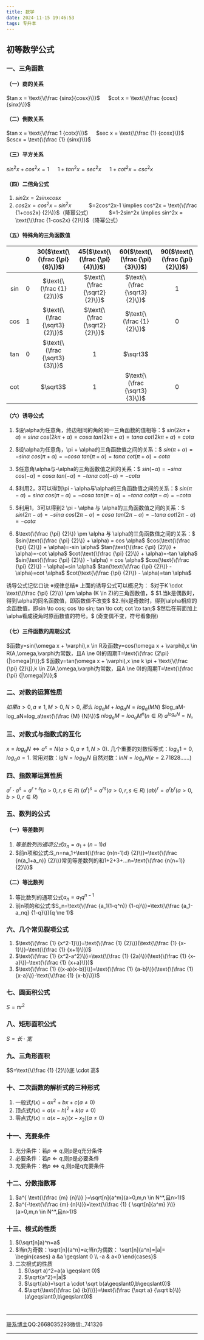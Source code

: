 ```yaml
---
title: 数学
date: 2024-11-15 19:46:53
tags: 专升本
---
```


## 初等数学公式
### 一、三角函数

#### （一）商的关系

$tan x = \text{\(\frac {sinx}{cosx}\)}$ &emsp; $cot x = \text{\(\frac {cosx} {sinx}\)}$

#### （二）倒数关系

$tan x = \text{\(\frac 1 {cotx}\)}$ &emsp; $sec x = \text{\(\frac {1} {cosx}\)}$ &emsp; $cscx = \text{\(\frac {1} {sinx}\)}$

#### （三）平方关系

$sin^2x+cos^2x=1$ &emsp; $1+tan^2x=sec^2x$ &emsp; $1+cot^2x=csc^2x$

#### （四）二倍角公式

1. $sin2x=2sinxcosx$
2. $cos2x=cos^2x-sin^2x$
   &emsp;&emsp;&emsp;$=2cos^2x-1 \implies cos^2x = \text{\(\frac {1+cos2x} {2}\)}$（降幂公式）
   &emsp;&emsp;&emsp;$=1-2sin^2x \implies sin^2x = \text{\(\frac {1-cos2x} {2}\)}$（降幂公式）

#### （五）特殊角的三角函数值

|     |  0  | 30($\text{\(\frac {\pi} {6}\)}$) | 45($\text{\(\frac {\pi} {4}\)}$) | 60($\text{\(\frac {\pi} {3}\)}$) | 90($\text{\(\frac {\pi} {2}\)}$) |
|:---:|:---:|:--------------------------------:|:--------------------------------:|:--------------------------------:|:--------------------------------:|
| sin |  0  |    $\text{\(\frac {1} {2}\)}$    | $\text{\(\frac {\sqrt2} {2}\)}$  | $\text{\(\frac {\sqrt3} {2}\)}$  |                1                 |
| cos |  1  | $\text{\(\frac {\sqrt3} {2}\)}$  | $\text{\(\frac {\sqrt2} {2}\)}$  |    $\text{\(\frac {1} {2}\)}$    |                0                 |
| tan |  0  | $\text{\(\frac {\sqrt3} {3}\)}$  |                1                 |             $\sqrt3$             |                                  |
| cot |     |             $\sqrt3$             |                1                 | $\text{\(\frac {\sqrt3} {3}\)}$  |                0                 |

#### （六）诱导公式

1. $设\alpha为任意角，终边相同的角的同一三角函数的值相等：$
   $sin(2k \pi + \alpha)=sin \alpha$
   $cos(2k \pi + \alpha)=cos \alpha$
   $tan(2k \pi + \alpha)=tan \alpha$
   $cot(2k \pi + \alpha)=cot \alpha$

2. $设\alpha为任意角，\pi + \alpha的三角函数值之间的关系：$
   $sin(\pi + \alpha)=-sin \alpha$
   $cos(\pi + \alpha)=-cos \alpha$
   $tan(\pi + \alpha)=tan \alpha$
   $cot(\pi + \alpha)=cot \alpha$

3. $任意角\alpha与-\alpha的三角函数值之间的关系：$
   $sin(-\alpha)=-sin \alpha$
   $cos(-\alpha)=cos \alpha$
   $tan(-\alpha)=-tan \alpha$
   $cot(-\alpha)=-cot \alpha$

4. $利用2，3可以得到\pi - \alpha与\alpha的三角函数值之间的关系：$
   $sin(\pi - \alpha)=sin \alpha$
   $cos(\pi - \alpha)=-cos \alpha$
   $tan(\pi - \alpha)=-tan \alpha$
   $cot(\pi - \alpha)=-cot \alpha$

5. $利用1，3可以得到2 \pi - \alpha 与 \alpha的三角函数值之间的关系：$
   $sin(2 \pi - \alpha)=-sin \alpha$
   $cos(2 \pi - \alpha)=cos \alpha$
   $tan(2 \pi - \alpha)=-tan \alpha$
   $cot(2 \pi - \alpha)=-cot \alpha$

6. $\text{\(\frac {\pi} {2}\)} \pm \alpha 与 \alpha的三角函数值之间的关系：$
   $sin(\text{\(\frac {\pi} {2}\)} + \alpha) = cos \alpha$
   $cos(\text{\(\frac {\pi} {2}\)} + \alpha)=-sin \alpha$
   $tan(\text{\(\frac {\pi} {2}\)} + \alpha)=-cot \alpha$
   $cot(\text{\(\frac {\pi} {2}\)} + \alpha)=-tan \alpha$
   $sin(\text{\(\frac {\pi} {2}\)} - \alpha) = cos \alpha$
   $cos(\text{\(\frac {\pi} {2}\)} - \alpha)=sin \alpha$
   $tan(\text{\(\frac {\pi} {2}\)} - \alpha)=cot \alpha$
   $cot(\text{\(\frac {\pi} {2}\)} - \alpha)=tan \alpha$

诱导公式记忆口诀
※规律总结※
上面的诱导公式可以概况为：
$对于K \cdot \text{\(\frac {\pi} {2}\)} \pm \alpha (K \in Z)的三角函数值，$
$1.当k是偶数时，得到\alpha的同名函数值，即函数值不改变$
$2.当k是奇数时，得到\alpha相应的余函数值，即sin \to cos; cos \to sin; tan \to cot; cot \to tan;$
$然后在前面加上\alpha看成锐角时原函数值的符号。$
(奇变偶不变，符号看象限)

#### （七）三件函数的周期公式
$函数y=sin(\omega x + \varphi),x \in R及函数y=cos(\omega x + \varphi),x \in R(A,\omega,\varphi为常数，且A \ne 0)的周期T=\text{\(\frac {2\pi} {|\omega|}\)};$
$函数y=tan(\omega x + \varphi),x \ne k \pi + \text{\(\frac {\pi} {2}\)},k \in Z(A,\omega,\varphi为常数，且A \ne 0)的周期T=\text{\(\frac {\pi} {|\omega|}\)};$

### 二、对数的运算性质
$如果a>0,a \ne 1,M>0,N>0,那么$
$log_aM+log_aN=log_a(MN)$
$log_aM-log_aN=log_a\text{\(\frac {M} {N}\)}$
$nlog_aM=loa_aM^n(n \in R)$
$a^{log_aN}=N。$

### 三、对数式与指数式的互化
$x=log_aN \Leftrightarrow a^x=N(a>0,a \ne 1,N>0).$
几个重要的对数恒等式：$log_a1=0,log_aa=1.$
常用对数：$lgN=log_{10}N$
自然对数：$lnN=log_eN(e=2.71828……)$

### 四、指数幂运算性质
$a^r \cdot a^s=a^{r+s}(a>0,r,s \in R)$
$(a^r)^s=a^{rs}(a>0,r,s\in R)$
$(ab)^r=a^rb^r(a>0,b>0,r \in R)$

### 五、数列的公式
#### （一）等差数列
1. $等差数列的通项公式a_n=a_1+(n-1)d$
2. $前n项和公式:S_n=na_1+\text{\(\frac {n(n-1)d} {2}\)}=\text{\(\frac {n(a_1+a_n)} {2}\)}常见等差数列的和1+2+3+…n=\text{\(\frac {n(n+1)} {2}\)}$
#### （二）等比数列
1. 等比数列的通项公式$a_n=a_1q^{n-1}$
2. 前n项的和公式:$S_n=\text{\(\frac {a_1(1-q^n)} {1-q}\)}=\text{\(\frac {a_1-a_nq} {1-q}\)}(q \ne 1)$

### 六、几个常见裂项公式
1. $\text{\(\frac {1} {x^2-1}\)}=\text{\(\frac {1} {2}\)}(\text{\(\frac {1} {x-1}\)}-\text{\(\frac {1} {x+1}\)})$
2. $\text{\(\frac {1} {x^2-a^2}\)}=\text{\(\frac {1} {2a}\)}(\text{\(\frac {1} {x-a}\)}-\text{\(\frac {1} {x+a}\)})$
3. $\text{\(\frac {1} {(x-a)(x-b)}\)}=\text{\(\frac {1} {a-b}\)}(\text{\(\frac {1} {x-a}\)}-\text{\(\frac {1} {x-b}\)})$

### 七、圆面积公式
$S=\pi r^2$

### 八、矩形面积公式
$S=长 \cdot 宽$

### 九、三角形面积
$S=\text{\(\frac {1} {2}\)}底 \cdot 高$

### 十、二次函数的解析式的三种形式
1. 一般式$f(x)=ax^2+bx+c(a \ne 0)$
2. 顶点式$f(x)=a(x-h)^2+k(a \ne 0)$
3. 零点式$f(x)=a(x-x_1)(x-x_2)(a \ne 0)$

### 十一、充要条件
1. 充分条件：若$p \Rightarrow q$,则p是q充分条件
2. 必要条件：若$p \Leftarrow q$,则p是必要条件
3. 充要条件：若$p \Leftrightarrow q$,则p是q充要条件

### 十二、分数指数幂
1. $a^{ \text{\(\frac {m} {n}\)} }=\sqrt[n]{a^m}(a>0,m,n \in N^*,且n>1)$
2. $a^{-\text{\(\frac {m} {n}\)}}=\text{\(\frac {1} { \sqrt[n]{a^m} }\)}(a>0,m,n \in N^*,且n>1)$
   
### 十三、根式的性质
1. $(\sqrt[n]a)^n=a$
2. $当n为奇数：\sqrt[n]{a^n}=a;当n为偶数： \sqrt[n]{a^n}=|a|= \begin{cases} a &a \geqslant 0 \\ -a & a<0 \end{cases}$
3. 二次根式的性质
   1. $(\sqrt a)^2=a(a \geqslant 0)$
   2. $\sqrt{a^2}=|a|$
   3. $\sqrt{ab}=\sqrt a \cdot \sqrt b(a\geqslant0,b\geqslant0)$
   4. $\sqrt{\text{\(\frac {a} {b}\)}}=\text{\(\frac {\sqrt a} {\sqrt b}\)}(a\geqslant0,b\geqslant0)$
$$
   $$
   $$
   $$
   $$
   $$  
   $$
   $$


<!--
   \text{\(\frac {?} {?}\)}  分式
   \cdot    乘 上下居中的.
   \sqrt    根号    \sqrt[?1]{x^m} == x^m/n
   \pi      Π 派
   \pm      ±
   \in      属于
   \ne      不等于
   \geqslant   大于等于
   \begin{cases} ? & ? \\ ? & ? \end{cases}   大括号（分段）&用于对其 \\换行 
   \alpha   角阿拉法（长得像a）
   \omega   欧米伽（像w)
   &emsp;
-->
---

[联系博主](mailto:2668035293@qq.com)QQ:2668035293微信:_741326

---